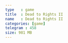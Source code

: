 ```yaml
---
type   : game
title  : Dead to Rights II
name   : Dead to Rights II
categories: [game]
telegram : 458
size: 981 MB
---
```



